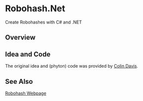# Robohash.Net

Create Robohashes with C# and .NET

## Overview

## Idea and Code

The original idea and (phyton) code was provided by [Colin Davis][robohash-src].

## See Also

[Robohash Webpage][robohash]

[robohash]: http://robohash.org/
[robohash-src]: https://github.com/e1ven/Robohash

